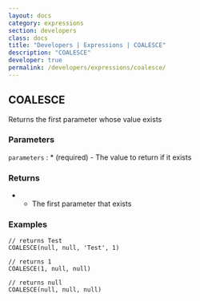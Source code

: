 ```yaml
---
layout: docs
category: expressions
section: developers
class: docs
title: "Developers | Expressions | COALESCE"
description: "COALESCE"
developer: true
permalink: /developers/expressions/coalesce/
---
```


## COALESCE

Returns the first parameter whose value exists

### Parameters
`parameters` : * (required) - The value to return if it exists

### Returns
* - The first parameter that exists 

### Examples
```
// returns Test
COALESCE(null, null, 'Test', 1)
```

```
// returns 1
COALESCE(1, null, null)
```

```
// returns null
COALESCE(null, null, null)
```